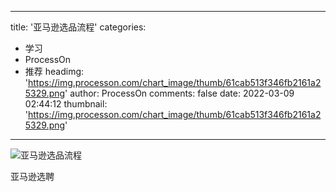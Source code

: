 
---
title: '亚马逊选品流程'
categories: 
 - 学习
 - ProcessOn
 - 推荐
headimg: 'https://img.processon.com/chart_image/thumb/61cab513f346fb2161a25329.png'
author: ProcessOn
comments: false
date: 2022-03-09 02:44:12
thumbnail: 'https://img.processon.com/chart_image/thumb/61cab513f346fb2161a25329.png'
---

<div>   
<img class="thumb" alt="亚马逊选品流程" src="https://img.processon.com/chart_image/thumb/61cab513f346fb2161a25329.png" referrerpolicy="no-referrer">
<p>亚马逊选聘</p>  
</div>
            